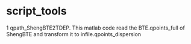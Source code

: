 # script_tools
1 qpath_ShengBTE2TDEP. This matlab code read the BTE.qpoints_full of ShengBTE and transform it to infile.qpoints_dispersion




